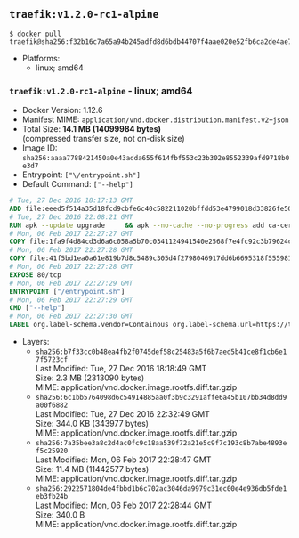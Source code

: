 ## `traefik:v1.2.0-rc1-alpine`

```console
$ docker pull traefik@sha256:f32b16c7a65a94b245adfd8d6bdb44707f4aae020e52fb6ca2de4ae76bb55bbf
```

-	Platforms:
	-	linux; amd64

### `traefik:v1.2.0-rc1-alpine` - linux; amd64

-	Docker Version: 1.12.6
-	Manifest MIME: `application/vnd.docker.distribution.manifest.v2+json`
-	Total Size: **14.1 MB (14099984 bytes)**  
	(compressed transfer size, not on-disk size)
-	Image ID: `sha256:aaaa7788421450a0e43adda655f614fbf553c23b302e8552339afd9718b0e3d7`
-	Entrypoint: `["\/entrypoint.sh"]`
-	Default Command: `["--help"]`

```dockerfile
# Tue, 27 Dec 2016 18:17:13 GMT
ADD file:eeed5f514a35d18fcd9cbfe6c40c582211020bffdd53e4799018d33826fe5067 in / 
# Tue, 27 Dec 2016 22:08:21 GMT
RUN apk --update upgrade     && apk --no-cache --no-progress add ca-certificates     && rm -rf /var/cache/apk/*
# Mon, 06 Feb 2017 22:27:27 GMT
COPY file:1fa9f4d84cd3d6a6c058a5b70c0341124941540e2568f7e4fc92c3b79624c67f in /usr/local/bin/ 
# Mon, 06 Feb 2017 22:27:28 GMT
COPY file:41f5bd1ea0a61e819b7d8c5489c305d4f2798046917dd6b6695318f555981727 in / 
# Mon, 06 Feb 2017 22:27:28 GMT
EXPOSE 80/tcp
# Mon, 06 Feb 2017 22:27:29 GMT
ENTRYPOINT ["/entrypoint.sh"]
# Mon, 06 Feb 2017 22:27:29 GMT
CMD ["--help"]
# Mon, 06 Feb 2017 22:27:30 GMT
LABEL org.label-schema.vendor=Containous org.label-schema.url=https://traefik.io org.label-schema.name=Traefik org.label-schema.description=A modern reverse-proxy org.label-schema.version=v1.2.0-rc1 org.label-schema.docker.schema-version=1.0
```

-	Layers:
	-	`sha256:b7f33cc0b48ea4fb2f0745def58c25483a5f6b7aed5b41ce8f1cb6e17f5723cf`  
		Last Modified: Tue, 27 Dec 2016 18:18:49 GMT  
		Size: 2.3 MB (2313090 bytes)  
		MIME: application/vnd.docker.image.rootfs.diff.tar.gzip
	-	`sha256:6c1bb5764098d6c54914885aa0f3b9c3291affe6a45b107bb34d8dd9a00f6882`  
		Last Modified: Tue, 27 Dec 2016 22:32:49 GMT  
		Size: 344.0 KB (343977 bytes)  
		MIME: application/vnd.docker.image.rootfs.diff.tar.gzip
	-	`sha256:7a35bee3a8c2d4ac0fc9c18aa539f72a21e5c9f7c193c8b7abe4893ef5c25920`  
		Last Modified: Mon, 06 Feb 2017 22:28:47 GMT  
		Size: 11.4 MB (11442577 bytes)  
		MIME: application/vnd.docker.image.rootfs.diff.tar.gzip
	-	`sha256:2922571804de4fbbd1b6c702ac3046da9979c31ec00e4e936db5fde1eb3fb24b`  
		Last Modified: Mon, 06 Feb 2017 22:28:44 GMT  
		Size: 340.0 B  
		MIME: application/vnd.docker.image.rootfs.diff.tar.gzip
